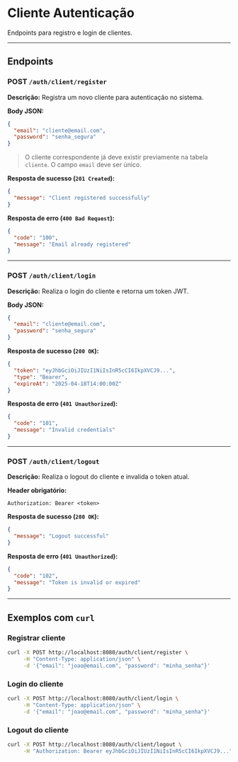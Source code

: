 # Cliente Autenticação
Endpoints para registro e login de clientes.

---

## Endpoints

### POST `/auth/client/register`

**Descrição:** Registra um novo cliente para autenticação no sistema.

**Body JSON:**

```json
{
  "email": "cliente@email.com",
  "password": "senha_segura"
}
```

> O cliente correspondente já deve existir previamente na tabela `cliente`. O campo `email` deve ser único.

**Resposta de sucesso (`201 Created`):**

```json
{
  "message": "Client registered successfully"
}
```

**Resposta de erro (`400 Bad Request`):**

```json
{
  "code": "100",
  "message": "Email already registered"
}
```

---

### POST `/auth/client/login`

**Descrição:** Realiza o login do cliente e retorna um token JWT.

**Body JSON:**

```json
{
  "email": "cliente@email.com",
  "password": "senha_segura"
}
```

**Resposta de sucesso (`200 OK`):**

```json
{
  "token": "eyJhbGciOiJIUzI1NiIsInR5cCI6IkpXVCJ9...",
  "type": "Bearer",
  "expireAt": "2025-04-18T14:00:00Z"
}
```

**Resposta de erro (`401 Unauthorized`):**

```json
{
  "code": "101",
  "message": "Invalid credentials"
}
```

---

### POST `/auth/client/logout`

**Descrição:** Realiza o logout do cliente e invalida o token atual.

**Header obrigatório:**

```
Authorization: Bearer <token>
```

**Resposta de sucesso (`200 OK`):**

```json
{
  "message": "Logout successful"
}
```

**Resposta de erro (`401 Unauthorized`):**

```json
{
  "code": "102",
  "message": "Token is invalid or expired"
}
```

---

## Exemplos com `curl`

### Registrar cliente

```bash
curl -X POST http://localhost:8080/auth/client/register \
     -H "Content-Type: application/json" \
     -d '{"email": "joao@email.com", "password": "minha_senha"}'
```

### Login do cliente

```bash
curl -X POST http://localhost:8080/auth/client/login \
     -H "Content-Type: application/json" \
     -d '{"email": "joao@email.com", "password": "minha_senha"}'
```

### Logout do cliente

```bash
curl -X POST http://localhost:8080/auth/client/logout \
     -H "Authorization: Bearer eyJhbGciOiJIUzI1NiIsInR5cCI6IkpXVCJ9..."
```